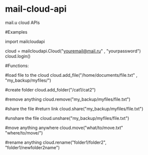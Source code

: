 mail-cloud-api
==============

mail.u cloud APIs

#Examples


import mailcloudapi

cloud = mailcloudapi.Cloud("youremail@mail.ru" , "yourpassword")
cloud.login()


#Functions:

#load file to the cloud
cloud.add_file("/home/documents/file.txt" , "my_backup/myfiles/") 

#create folder 
cloud.add_folder("/cat1/cat2")

#remove anything 
cloud.remove("my_backup/myfiles/file.txt")

#share the file
#return link
cloud.share("my_backup/myfiles/file.txt")

#unshare the file
cloud.unshare("my_backup/myfiles/file.txt")

#move anything anywhere
cloud.move("what/to/move.txt" "where/to/move/")

#rename anything
cloud.rename("folder1/folder2", "folder1/newfolder2name")

